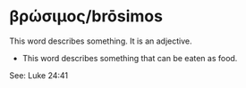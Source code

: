 # βρώσιμος/brōsimos
This word describes something. It is an adjective. 

* This word describes something that can be eaten as food. 

See: Luke 24:41
